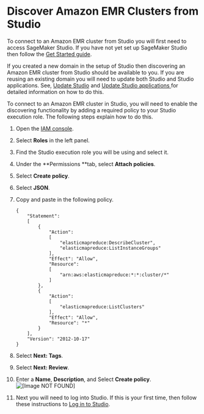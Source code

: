 # Discover Amazon EMR Clusters from Studio<a name="emr-cluster-discover"></a>

To connect to an Amazon EMR cluster from Studio you will first need to access SageMaker Studio\. If you have not yet set up SageMaker Studio then follow the [Get Started guide](https://docs.aws.amazon.com/sagemaker/latest/dg/notebooks-get-started.html)\.

If you created a new domain in the setup of Studio then discovering an Amazon EMR cluster from Studio should be available to you\. If you are reusing an existing domain you will need to update both Studio and Studio applications\. See, [Update Studio](https://docs.aws.amazon.com/sagemaker/latest/dg/studio-tasks-update-studio.html) and [Update Studio applications ](https://docs.aws.amazon.com/sagemaker/latest/dg/studio-tasks-update-apps.html) for detailed information on how to do this\. 

To connect to an Amazon EMR cluster in Studio, you will need to enable the discovering functionality by adding a required policy to your Studio execution role\. The following steps explain how to do this\.

1. Open the [IAM console](https://console.aws.amazon.com/iam/)\.

1. Select **Roles** in the left panel\.

1. Find the Studio execution role you will be using and select it\. 

1. Under the **Permissions **tab, select **Attach policies**\.

1. Select **Create policy**\.

1. Select **JSON**\.

1. Copy and paste in the following policy\.

   ```
   {
       "Statement":
       [
           {
               "Action":
               [
                   "elasticmapreduce:DescribeCluster",
                   "elasticmapreduce:ListInstanceGroups"
               ],
               "Effect": "Allow",
               "Resource":
               [
                   "arn:aws:elasticmapreduce:*:*:cluster/*"
               ]
           },
           {
               "Action":
               [
                   "elasticmapreduce:ListClusters"
               ],
               "Effect": "Allow",
               "Resource": "*"
           }
       ],
       "Version": "2012-10-17"
   }
   ```

1. Select **Next: Tags**\.

1. Select **Next: Review**\.

1. Enter a **Name**, **Description**, and Select **Create policy**\.  
![\[Image NOT FOUND\]](http://docs.aws.amazon.com/sagemaker/latest/dg/images/step10-create-policy.png)

1. Next you will need to log into Studio\. If this is your first time, then follow these instructions to [ Log in to Studio](https://docs.aws.amazon.com/sagemaker/latest/dg/notebooks-get-started.html#notebooks-get-started-log-in)\.